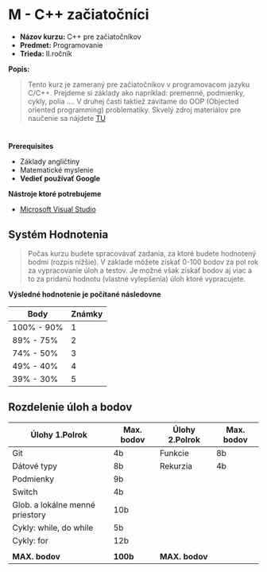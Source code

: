 # M - C++ začiatočníci

* **Názov kurzu:** C++ pre začiatočníkov
* **Predmet:** Programovanie
* **Trieda:** II.ročník

**Popis:**
> Tento kurz je zameraný pre začiatočníkov v programovacom jazyku C/C++.
> Prejdeme si základy ako napríklad: premenné, podmienky, cykly, polia ....
> V druhej časti taktiež zavítame do OOP (Objected oriented programming) problematiky.
> Skvelý zdroj materiálov pre naučenie sa nájdete [TU](https://www.w3schools.com/cpp/default.asp)

#

**Prerequisites**
* Základy angličtiny
* Matematické myslenie
* **Vedieť používať Google**    

**Nástroje ktoré potrebujeme**
* [Microsoft Visual Studio](https://visualstudio.microsoft.com/cs/) 

## **Systém Hodnotenia**
> Počas kurzu budete spracovávať zadania, za ktoré budete hodnotený bodmi (rozpis nižšie).
> V základe môžete získať 0-100 bodov za pol rok za vypracovanie úloh a testov. 
> Je možné však získať bodov aj viac a to za pridanú hodnotu (vlastné vylepšenia) úloh ktoré vypracujete.

**Výsledné hodnotenie je počítané následovne**

Body | Známky
------------ | -------------
100% - 90% | 1
89% - 75% | 2
74% - 50% | 3
49% - 40% | 4
39% - 30% | 5

## **Rozdelenie úloh a bodov**

 Úlohy 1.Polrok | Max. bodov |  Úlohy 2.Polrok | Max. bodov
------------ | ------------- | ------------- | -------------
Git | 4b | Funkcie | 8b
Dátové typy | 8b | Rekurzia | 4b
Podmienky | 9b |  | 
Switch | 4b | | 
Glob. a lokálne menné priestory | 10b |  | 
Cykly: while, do while | 5b |  | 
Cykly: for  | 12b |  | 
 |  |  | 
**MAX. bodov** | **100b** | **MAX. bodov** | 
